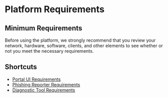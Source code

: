 # Platform Requirements

## Minimum Requirements

Before using the platform, we strongly recommend that you review your network, hardware, software, clients, and other elements to see whether or not you meet the necessary requirements.

## Shortcuts

* [Portal UI Requirements](portal-ui-requirements.md#portal-ui-requirements)
* [Phishing Reporter Requirements](phishing-reporter-requirements.md#phishing-reporter-requirements)
* [Diagnostic Tool Requirements](diagnostic-tool-requirements.md#diagnostic-tool-requirements)


